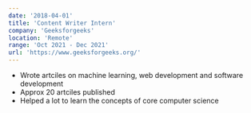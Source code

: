 ```yaml
---
date: '2018-04-01'
title: 'Content Writer Intern'
company: 'Geeksforgeeks'
location: 'Remote'
range: 'Oct 2021 - Dec 2021'
url: 'https://www.geeksforgeeks.org/'
---
```


- Wrote artciles on machine learning, web development and software development
- Approx 20 artciles published
- Helped a lot to learn the concepts of core computer science
